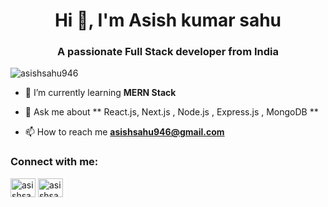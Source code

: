 <h1 align="center">Hi 👋, I'm Asish kumar sahu</h1>
<h3 align="center">A passionate Full Stack developer from India</h3>

<p align="left"> <img src="https://komarev.com/ghpvc/?username=asishsahu946&label=Profile%20views&color=0e75b6&style=flat" alt="asishsahu946" /> </p>

- 🌱 I’m currently learning **MERN Stack**

- 💬 Ask me about ** React.js, Next.js , Node.js , Express.js , MongoDB **

- 📫 How to reach me **asishsahu946@gmail.com**

<h3 align="left">Connect with me:</h3>
<p align="left">
<a href="https://linkedin.com/in/asishsahu946" target="blank"><img align="center" src="https://raw.githubusercontent.com/rahuldkjain/github-profile-readme-generator/master/src/images/icons/Social/linked-in-alt.svg" alt="asishsahu946" height="30" width="40" /></a>
<a href="https://instagram.com/asishsahu946" target="blank"><img align="center" src="https://raw.githubusercontent.com/rahuldkjain/github-profile-readme-generator/master/src/images/icons/Social/instagram.svg" alt="asishsahu946" height="30" width="40" /></a>
</p>

